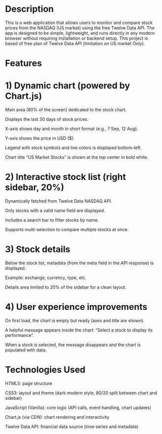# Description
This is a web application that allows users to monitor and compare stock prices from the NASDAQ (US market) using the free Twelve Data API.
The app is designed to be simple, lightweight, and runs directly in any modern browser without requiring installation or backend setup.
This project is based of free plan of Twelve Data API (limitation on US market Only).

#   Features
   # 1) Dynamic chart (powered by Chart.js)

Main area (80% of the screen) dedicated to the stock chart.  

Displays the last 30 days of stock prices.  

X-axis shows day and month in short format (e.g., 7 Sep, 12 Aug).  

Y-axis shows the price in USD ($).  

Legend with stock symbols and line colors is displayed bottom-left.  

Chart title “US Market Stocks” is shown at the top center in bold white.


   # 2) Interactive stock list (right sidebar, 20%)  
   
Dynamically fetched from Twelve Data NASDAQ API.  

Only stocks with a valid name field are displayed.  

Includes a search bar to filter stocks by name.  

Supports multi-selection to compare multiple stocks at once.

   # 3) Stock details  
   
Below the stock list, metadata (from the meta field in the API response) is displayed.  

Example: exchange, currency, type, etc.  

Details area limited to 20% of the sidebar for a clean layout.

   # 4) User experience improvements

On first load, the chart is empty but ready (axes and title are shown).   

A helpful message appears inside the chart: “Select a stock to display its performance”.  

When a stock is selected, the message disappears and the chart is populated with data.

#   Technologies Used

HTML5: page structure  

CSS3: layout and theme (dark modern style, 80/20 split between chart and sidebar)  

JavaScript (Vanilla): core logic (API calls, event handling, chart updates)  

Chart.js (via CDN): chart rendering and interactivity  

Twelve Data API: financial data source (time series and metadata)
